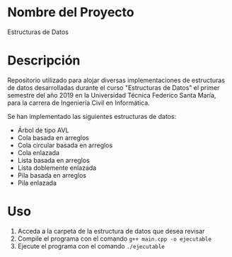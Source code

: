 # Nombre del Proyecto

Estructuras de Datos

# Descripción

Repositorio utilizado para alojar diversas implementaciones de estructuras de datos desarrolladas durante el curso "Estructuras de Datos" el primer semestre del año 2019 en la Universidad Técnica Federico Santa María, para la carrera de Ingeniería Civil en Informática.

Se han implementado las siguientes estructuras de datos:
- Árbol de tipo AVL
- Cola basada en arreglos
- Cola circular basada en arreglos
- Cola enlazada
- Lista basada en arreglos
- Lista doblemente enlazada
- Pila basada en arreglos
- Pila enlazada

# Uso

1. Acceda a la carpeta de la estructura de datos que desea revisar
2. Compile el programa con el comando `g++ main.cpp -o ejecutable`
3. Ejecute el programa con el comando `./ejecutable`
